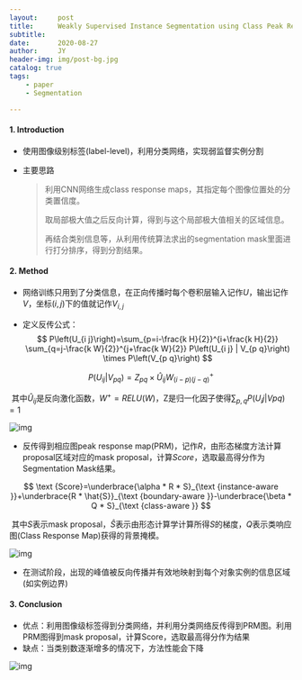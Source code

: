 ```yaml
---
layout:     post
title:      Weakly Supervised Instance Segmentation using Class Peak Response
subtitle:   
date:       2020-08-27
author:     JY
header-img: img/post-bg.jpg
catalog: true
tags:
    - paper
    - Segmentation

---
```




#### 1. Introduction

- 使用图像级别标签(label-level)，利用分类网络，实现弱监督实例分割

- 主要思路

  > 利用CNN网络生成class response maps，其指定每个图像位置处的分类置信度。
  >
  > 取局部极大值之后反向计算，得到与这个局部极大值相关的区域信息。
  >
  > 再结合类别信息等，从利用传统算法求出的segmentation mask里面进行打分排序，得到分割结果。 



#### 2. Method

- 网络训练只用到了分类信息，在正向传播时每个卷积层输入记作$U$，输出记作$V$，坐标$(i,j)$下的值就记作$V_{i,j}$

- 定义反传公式：
  $$
  P\left(U_{i j}\right)=\sum_{p=i-\frac{k H}{2}}^{i+\frac{k H}{2}} \sum_{q=j-\frac{k W}{2}}^{j+\frac{k W}{2}} P\left(U_{i j} | V_{p q}\right) \times P\left(V_{p q}\right)
  $$

$$
P\left(U_{i j} | V_{p q}\right)=Z_{p q} \times \hat{U}_{i j} W_{(i-p)(j-q)}^{+}
$$

​		其中$\hat{U}_{ij}$是反向激化函数，$W^+=RELU(W)$，Z是归一化因子使得$\sum_{p,q}P(U_ij|Vpq)=1$   

![img](https://github.com/ZJU-CVs/zju-cvs.github.io/raw/master/img/picture/9.png)

- 反传得到相应图peak response map(PRM)，记作$R$，由形态梯度方法计算proposal区域对应的mask proposal，计算$Score$，选取最高得分作为Segmentation Mask结果。

$$
\text {Score}=\underbrace{\alpha * R * S}_{\text {instance-aware }}+\underbrace{R * \hat{S}}_{\text {boundary-aware }}-\underbrace{\beta * Q * S}_{\text {class-aware }}
$$

​		其中$S$表示mask proposal，$\hat{S}$表示由形态计算学计算所得$S$的梯度，$Q$表示类响应图(Class Response Map)获得的背景掩模。

![img](https://github.com/ZJU-CVs/zju-cvs.github.io/raw/master/img/picture/PRM.png)

- 在测试阶段，出现的峰值被反向传播并有效地映射到每个对象实例的信息区域(如实例边界)



#### 3.  Conclusion

- 优点：利用图像级标签得到分类网络，并利用分类网络反传得到PRM图。利用PRM图得到mask proposal，计算Score，选取最高得分作为结果
- 缺点：当类别数逐渐增多的情况下，方法性能会下降

![img](https://github.com/ZJU-CVs/zju-cvs.github.io/raw/master/img/picture/PRM1.png)

